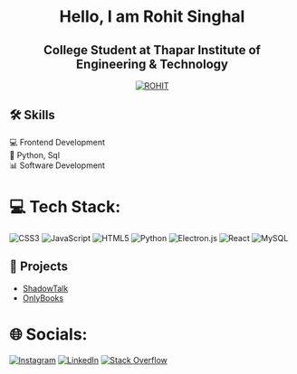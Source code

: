 <h1 align="center">Hello, I am Rohit Singhal</h1>
<h2 align="center">College Student at Thapar Institute of Engineering & Technology</h2>
<p align="center">
  <a href="https://github.com/rohiitsinghal/">
    <img src="https://github-readme-stats.vercel.app/api?username=rohiitsinghal&show_icons=true&theme=dark" alt="ROHIT"/>
  </a>
</p>

## 🛠️ Skills

💻 Frontend Development <br>
🦾 Python, Sql <br>
📊 Software Development <br>

# 💻 Tech Stack:
![CSS3](https://img.shields.io/badge/css3-%231572B6.svg?style=for-the-badge&logo=css3&logoColor=white)
![JavaScript](https://img.shields.io/badge/javascript-%23323330.svg?style=for-the-badge&logo=javascript&logoColor=%23F7DF1E)
![HTML5](https://img.shields.io/badge/html5-%23E34F26.svg?style=for-the-badge&logo=html5&logoColor=white)
![Python](https://img.shields.io/badge/python-3670A0?style=for-the-badge&logo=python&logoColor=ffdd54)
![Electron.js](https://img.shields.io/badge/Electron-191970?style=for-the-badge&logo=Electron&logoColor=white)
![React](https://img.shields.io/badge/react-%2320232a.svg?style=for-the-badge&logo=react&logoColor=%2361DAFB)
![MySQL](https://img.shields.io/badge/mysql-%2300f.svg?style=for-the-badge&logo=mysql&logoColor=white)

## 🔗 Projects
- [ShadowTalk](https://github.com/PixelEngineers/ShadowTalk)
- [OnlyBooks](https://github.com/PixelEngineers/OnlyBooks)

# 🌐 Socials:
[![Instagram](https://img.shields.io/badge/Instagram-%23E4405F.svg?logo=Instagram&logoColor=white)](https://www.instagram.com/rohhiitsinghal/) [![LinkedIn](https://img.shields.io/badge/LinkedIn-%230077B5.svg?logo=linkedin&logoColor=white)](https://www.linkedin.com/in/rohit-singhal-580682267) [![Stack Overflow](https://img.shields.io/badge/-Stackoverflow-FE7A16?logo=stack-overflow&logoColor=white)](https://stackoverflow.com/users/27646718/rohit-singhal) 


